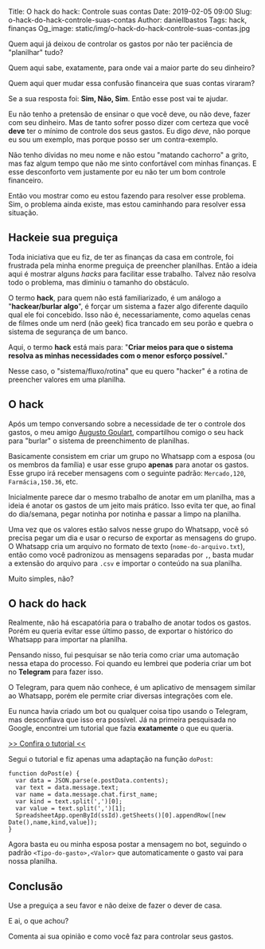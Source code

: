 Title: O hack do hack: Controle suas contas
Date: 2019-02-05 09:00
Slug: o-hack-do-hack-controle-suas-contas
Author: daniellbastos
Tags: hack, finanças
Og_image: static/img/o-hack-do-hack-controle-suas-contas.jpg

Quem aqui já deixou de controlar os gastos por não ter paciência de "planilhar" tudo?

Quem aqui sabe, exatamente, para onde vai a maior parte do seu dinheiro?

Quem aqui quer mudar essa confusão financeira que suas contas viraram?

Se a sua resposta foi: **Sim, Não, Sim**. Então esse post vai te ajudar.


Eu não tenho a pretensão de ensinar o que você deve, ou não deve, fazer com seu dinheiro. Mas de tanto sofrer
posso dizer com certeza que você **deve** ter o mínimo de controle dos seus gastos. Eu digo *deve*, não porque eu
sou um exemplo, mas porque posso ser um contra-exemplo.

Não tenho dívidas no meu nome e não estou "matando cachorro" a grito, mas faz algum tempo que não me sinto
confortável com minhas finanças. E esse desconforto vem justamente por eu não ter um bom controle financeiro.

Então vou mostrar como eu estou fazendo para resolver esse problema. Sim, o problema ainda existe, mas estou
caminhando para resolver essa situação.

## Hackeie sua preguiça

Toda iniciativa que eu fiz, de ter as finanças da casa em controle, foi frustrada pela minha enorme preguiça
de preencher planilhas. Então a ideia aqui é mostrar alguns *hacks* para facilitar esse trabalho. Talvez não
resolva todo o problema, mas diminiu o tamanho do obstáculo.

O termo **hack**, para quem não está familiarizado, é um análogo a "**hackear/burlar algo**", é forçar um sistema a fazer
algo diferente daquilo qual ele foi concebido. Isso não é, necessariamente, como aquelas cenas de filmes onde
um nerd (não geek) fica trancado em seu porão e quebra o sistema de segurança de um banco.

Aqui, o termo **hack** está mais para: "**Criar meios para que o sistema resolva as minhas necessidades com o
menor esforço possível.**"

Nesse caso, o "sistema/fluxo/rotina" que eu quero "hacker" é a rotina de preencher valores em uma planilha.


## O hack

Após um tempo conversando sobre a necessidade de ter o controle dos gastos, o meu amigo [Augusto Goulart][0],
compartilhou comigo o seu hack para "burlar" o sistema de preenchimento de planilhas.

Basicamente consistem em criar um grupo no Whatsapp com a esposa (ou os membros da família) e usar esse grupo
**apenas** para anotar os gastos. Esse grupo irá receber mensagens com o seguinte padrão: `Mercado,120`,
`Farmácia,150.36`, etc.

Inicialmente parece dar o mesmo trabalho de anotar em um planilha, mas a ideia é anotar os gastos de um jeito
mais prático. Isso evita ter que, ao final do dia/semana, pegar notinha por notinha e passar a limpo na planilha.

Uma vez que os valores estão salvos nesse grupo do Whatsapp, você só precisa pegar um dia e usar o
recurso de exportar as mensagens do grupo. O Whatsapp cria um arquivo no formato de texto (`nome-do-arquivo.txt`),
então como você padronizou as mensagens separadas por `,`, basta mudar a extensão do arquivo para `.csv` e importar o
conteúdo na sua planilha.


Muito simples, não?

## O hack do hack

Realmente, não há escapatória para o trabalho de anotar todos os gastos. Porém eu queria evitar
esse último passo, de exportar o histórico do Whatsapp para importar na planilha.

Pensando nisso, fui pesquisar se não teria como criar uma automação nessa etapa do processo. Foi quando eu
lembrei que poderia criar um bot no **Telegram** para fazer isso.


O Telegram, para quem não conhece, é um aplicativo de mensagem similar ao Whatsapp, porém ele permite criar
diversas integrações com ele.

Eu nunca havia criado um bot ou qualquer coisa tipo usando o Telegram, mas desconfiava que isso era
possível. Já na primeira pesquisada no Google, encontrei um tutorial que fazia **exatamente** o que eu queria.

[>> Confira o tutorial <<][1]

Segui o tutorial e fiz apenas uma adaptação na função `doPost`:
```
function doPost(e) {
  var data = JSON.parse(e.postData.contents);
  var text = data.message.text;
  var name = data.message.chat.first_name;
  var kind = text.split(',')[0];
  var value = text.split(',')[1];
  SpreadsheetApp.openById(ssId).getSheets()[0].appendRow([new Date(),name,kind,value]);
}
```

Agora basta eu ou minha esposa postar a mensagem no bot, seguindo o padrão `<Tipo-do-gasto>,<Valor>` que
automaticamente o gasto vai para nossa planilha.


## Conclusão

Use a preguiça a seu favor e não deixe de fazer o dever de casa.


E ai, o que achou?

Comenta ai sua opinião e como você faz para controlar seus gastos.

[0]: https://twitter.com/gus_goulart
[1]: https://www.youtube.com/watch?v=mKSXd_od4Lg
